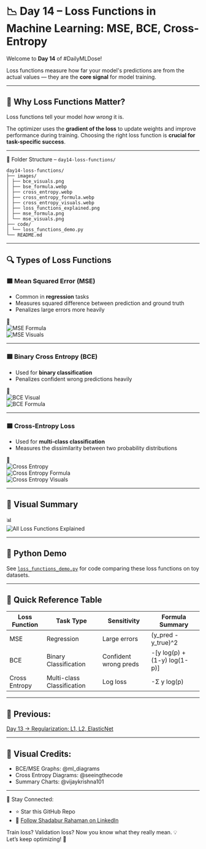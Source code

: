 # 📉 Day 14 – Loss Functions in Machine Learning: MSE, BCE, Cross-Entropy

Welcome to **Day 14** of #DailyMLDose!

Loss functions measure how far your model's predictions are from the actual values — they are the **core signal** for model training.

---

## 📌 Why Loss Functions Matter?

Loss functions tell your model *how wrong* it is.

The optimizer uses the **gradient of the loss** to update weights and improve performance during training. Choosing the right loss function is **crucial for task-specific success**.

---

📂 Folder Structure – `day14-loss-functions/`
```
day14-loss-functions/
├── images/
│ ├── bce_visuals.png
│ ├── bse_formula.webp
│ ├── cross_entropy.webp
│ ├── cross_entropy_formula.webp
│ ├── cross_entropy_visuals.webp
│ ├── loss_functions_explained.png
│ ├── mse_formula.png
│ └── mse_visuals.png
├── code/
│ └── loss_functions_demo.py
└── README.md
```


---

## 🔍 Types of Loss Functions

### 🟩 Mean Squared Error (MSE)
- Common in **regression** tasks  
- Measures squared difference between prediction and ground truth  
- Penalizes large errors more heavily

📸  
![MSE Formula](images/mse_formula.png)  
![MSE Visuals](images/mse_visuals.png)

---

### 🟥 Binary Cross Entropy (BCE)
- Used for **binary classification**
- Penalizes confident wrong predictions heavily

📸  
![BCE Visual](images/bce_visuals.png)  
![BCE Formula](images/bse_formula.webp)

---

### 🟦 Cross-Entropy Loss
- Used for **multi-class classification**
- Measures the dissimilarity between two probability distributions

📸  
![Cross Entropy](images/cross_entropy.webp)  
![Cross Entropy Formula](images/cross_entropy_formula.webp)  
![Cross Entropy Visuals](images/cross_entropy_visuals.webp)

---

## 🧠 Visual Summary

📊  
![All Loss Functions Explained](images/loss_functions_explained.png)

---

## 🧪 Python Demo

See [`loss_functions_demo.py`](code/loss_functions_demo.py) for code comparing these loss functions on toy datasets.

---

## 🧩 Quick Reference Table

| Loss Function     | Task Type            | Sensitivity         | Formula Summary                        |
|-------------------|----------------------|----------------------|----------------------------------------|
| MSE               | Regression           | Large errors         | (y_pred - y_true)^2                    |
| BCE               | Binary Classification| Confident wrong preds| -[y log(p) + (1-y) log(1-p)]           |
| Cross Entropy     | Multi-class Classification | Log loss     | -Σ y log(p)                            |

---

## 🔁 Previous:
[Day 13 → Regularization: L1, L2, ElasticNet](../day13-regularization)

---

## 🎨 Visual Credits:
- BCE/MSE Graphs: @ml_diagrams  
- Cross Entropy Diagrams: @seeingthecode  
- Summary Charts: @vijaykrishna101

---

📌 Stay Connected:
- ⭐ Star this GitHub Repo  
- 🔗 [Follow Shadabur Rahaman on LinkedIn](https://www.linkedin.com/in/shadabur-rahaman-1b5703249)

Train loss? Validation loss? Now you know what they really mean. 💡  
Let’s keep optimizing! 🚀
